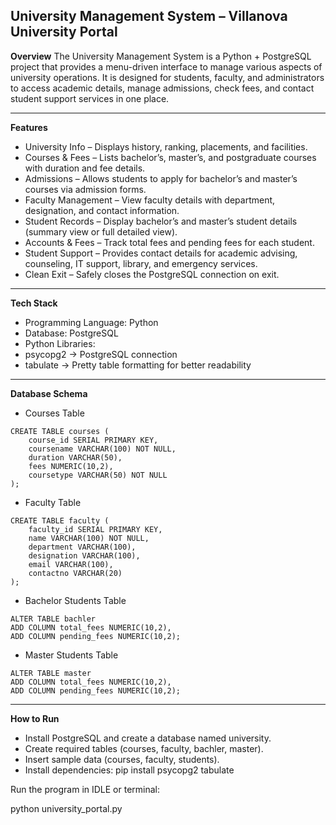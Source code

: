 ## University Management System – Villanova University Portal

**Overview**
The University Management System is a Python + PostgreSQL project that provides a menu-driven interface to manage various aspects of university operations.
It is designed for students, faculty, and administrators to access academic details, manage admissions, check fees, and contact student support services in one place.

---

**Features**
- University Info – Displays history, ranking, placements, and facilities.
- Courses & Fees – Lists bachelor’s, master’s, and postgraduate courses with duration and fee details.
- Admissions – Allows students to apply for bachelor’s and master’s courses via admission forms.
- Faculty Management – View faculty details with department, designation, and contact information.
- Student Records – Display bachelor’s and master’s student details (summary view or full detailed view).
- Accounts & Fees – Track total fees and pending fees for each student.
- Student Support – Provides contact details for academic advising, counseling, IT support, library, and emergency services.
- Clean Exit – Safely closes the PostgreSQL connection on exit.

---

**Tech Stack**
- Programming Language: Python
- Database: PostgreSQL
- Python Libraries:
- psycopg2 → PostgreSQL connection
- tabulate → Pretty table formatting for better readability

--- 

**Database Schema**
- Courses Table
```
CREATE TABLE courses (
    course_id SERIAL PRIMARY KEY,
    coursename VARCHAR(100) NOT NULL,
    duration VARCHAR(50),
    fees NUMERIC(10,2),
    coursetype VARCHAR(50) NOT NULL
);
```
- Faculty Table
```
CREATE TABLE faculty (
    faculty_id SERIAL PRIMARY KEY,
    name VARCHAR(100) NOT NULL,
    department VARCHAR(100),
    designation VARCHAR(100),
    email VARCHAR(100),
    contactno VARCHAR(20)
);
```
- Bachelor Students Table
```
ALTER TABLE bachler 
ADD COLUMN total_fees NUMERIC(10,2),
ADD COLUMN pending_fees NUMERIC(10,2);
```
- Master Students Table
```
ALTER TABLE master 
ADD COLUMN total_fees NUMERIC(10,2),
ADD COLUMN pending_fees NUMERIC(10,2);
```

---

**How to Run**
- Install PostgreSQL and create a database named university.
- Create required tables (courses, faculty, bachler, master).
- Insert sample data (courses, faculty, students).
- Install dependencies: pip install psycopg2 tabulate


Run the program in IDLE or terminal:

python university_portal.py
